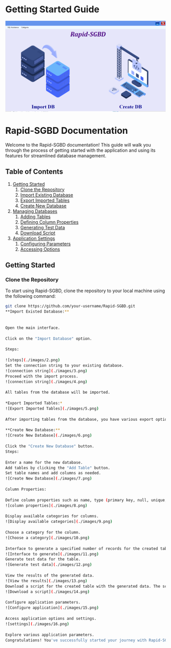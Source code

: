 # Getting Started Guide
![Main Interface](./images/1.png)

   # Rapid-SGBD Documentation

Welcome to the Rapid-SGBD documentation! This guide will walk you through the process of getting started with the application and using its features for streamlined database management.

## Table of Contents
1. [Getting Started](#getting-started)
   1. [Clone the Repository](#clone-the-repository)
   2. [Import Existing Database](#import-existing-database)
   3. [Export Imported Tables](#export-imported-tables)
   4. [Create New Database](#create-new-database)
2. [Managing Databases](#managing-databases)
   1. [Adding Tables](#adding-tables)
   2. [Defining Column Properties](#defining-column-properties)
   3. [Generating Test Data](#generating-test-data)
   4. [Download Script](#download-script)
3. [Application Settings](#application-settings)
   1. [Configuring Parameters](#configuring-parameters)
   2. [Accessing Options](#accessing-options)

## Getting Started
### Clone the Repository
To start using Rapid-SGBD, clone the repository to your local machine using the following command:

```bash
git clone https://github.com/your-username/Rapid-SGBD.git
**Import Existed Database:**


Open the main interface.

Click on the "Import Database" option.

Steps:

![steps](./images/2.png)
Set the connection string to your existing database.
![connection string](./images/3.png)
Proceed with the import process.
![connection string](./images/4.png)

All tables from the database will be imported.

*Export Imported Tables:*
![Export Imported Tables](./images/5.png)

After importing tables from the database, you have various export options available. Choose the appropriate option for your needs.

**Create New Database:**
![Create New Database](./images/6.png)

Click the "Create New Database" button.
Steps:

Enter a name for the new database.
Add tables by clicking the "Add Table" button.
Set table names and add columns as needed.
![Create New Database](./images/7.png)

Column Properties:

Define column properties such as name, type (primary key, null, unique, default), etc.
![column properties](./images/8.png)

Display available categories for columns.
![Display available categories](./images/9.png)

Choose a category for the column.
![Choose a category](./images/10.png)

Interface to generate a specified number of records for the created table.
![Interface to generate](./images/11.png)
Generate test data for the table.
![Generate test data](./images/12.png)

View the results of the generated data.
![View the results](./images/13.png)
Download a script for the created table with the generated data. The script can automatically create the database with the table and generated data.
![Download a script](./images/14.png)

Configure application parameters.
![Configure application](./images/15.png)

Access application options and settings.
![settings](./images/16.png)

Explore various application parameters.
Congratulations! You've successfully started your journey with Rapid-SGBD. Feel free to explore the features and unleash the potential of streamlined database management.
